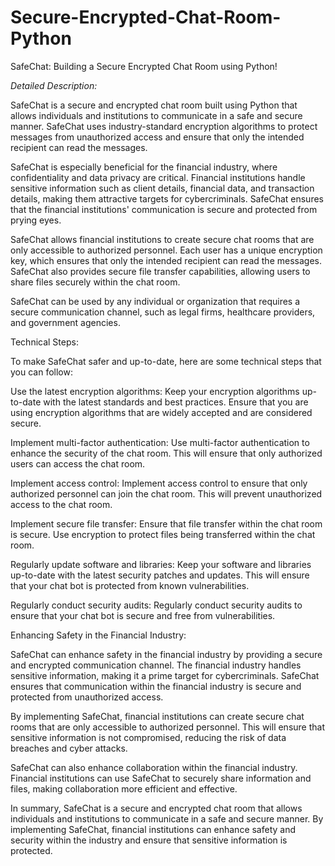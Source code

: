 # Secure-Encrypted-Chat-Room-Python

 SafeChat: Building a Secure Encrypted Chat Room using Python!

*Detailed Description:*

SafeChat is a secure and encrypted chat room built using Python that allows individuals and institutions to communicate in a safe and secure manner. SafeChat uses industry-standard encryption algorithms to protect messages from unauthorized access and ensure that only the intended recipient can read the messages.

SafeChat is especially beneficial for the financial industry, where confidentiality and data privacy are critical. Financial institutions handle sensitive information such as client details, financial data, and transaction details, making them attractive targets for cybercriminals. SafeChat ensures that the financial institutions' communication is secure and protected from prying eyes.

SafeChat allows financial institutions to create secure chat rooms that are only accessible to authorized personnel. Each user has a unique encryption key, which ensures that only the intended recipient can read the messages. SafeChat also provides secure file transfer capabilities, allowing users to share files securely within the chat room.

SafeChat can be used by any individual or organization that requires a secure communication channel, such as legal firms, healthcare providers, and government agencies.

Technical Steps:

To make SafeChat safer and up-to-date, here are some technical steps that you can follow:

Use the latest encryption algorithms: Keep your encryption algorithms up-to-date with the latest standards and best practices. Ensure that you are using encryption algorithms that are widely accepted and are considered secure.

Implement multi-factor authentication: Use multi-factor authentication to enhance the security of the chat room. This will ensure that only authorized users can access the chat room.

Implement access control: Implement access control to ensure that only authorized personnel can join the chat room. This will prevent unauthorized access to the chat room.

Implement secure file transfer: Ensure that file transfer within the chat room is secure. Use encryption to protect files being transferred within the chat room.

Regularly update software and libraries: Keep your software and libraries up-to-date with the latest security patches and updates. This will ensure that your chat bot is protected from known vulnerabilities.

Regularly conduct security audits: Regularly conduct security audits to ensure that your chat bot is secure and free from vulnerabilities.

Enhancing Safety in the Financial Industry:

SafeChat can enhance safety in the financial industry by providing a secure and encrypted communication channel. The financial industry handles sensitive information, making it a prime target for cybercriminals. SafeChat ensures that communication within the financial industry is secure and protected from unauthorized access.

By implementing SafeChat, financial institutions can create secure chat rooms that are only accessible to authorized personnel. This will ensure that sensitive information is not compromised, reducing the risk of data breaches and cyber attacks.

SafeChat can also enhance collaboration within the financial industry. Financial institutions can use SafeChat to securely share information and files, making collaboration more efficient and effective.

In summary, SafeChat is a secure and encrypted chat room that allows individuals and institutions to communicate in a safe and secure manner. By implementing SafeChat, financial institutions can enhance safety and security within the industry and ensure that sensitive information is protected.
